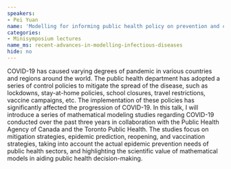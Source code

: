 ```yaml
---
speakers:
- Pei Yuan
name: 'Modelling for informing public health policy on prevention and control of COVID-19 epidemics in Toronto, Canada'
categories:
- Minisymposium lectures
name_ms: recent-advances-in-modelling-infectious-diseases
hide: no
---
```

COVID-19 has caused varying degrees of pandemic in various countries and regions around the world. The public health department has adopted a series of control policies to mitigate the spread of the disease, such as lockdowns, stay-at-home policies, school closures, travel restrictions, vaccine campaigns, etc. The implementation of these policies has significantly affected the progression of COVID-19. In this talk, I will introduce a series of mathematical modeling studies regarding COVID-19 conducted over the past three years in collaboration with the Public Health Agency of Canada and the Toronto Public Health. The studies focus on mitigation strategies, epidemic prediction, reopening, and vaccination strategies, taking into account the actual epidemic prevention needs of public health sectors, and highlighting the scientific value of mathematical models in aiding public health decision-making.